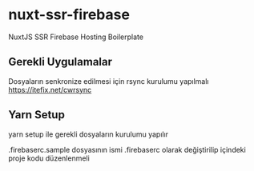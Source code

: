 # nuxt-ssr-firebase
NuxtJS SSR Firebase Hosting Boilerplate

## Gerekli Uygulamalar
Dosyaların senkronize edilmesi için rsync kurulumu yapılmalı https://itefix.net/cwrsync
## Yarn Setup

yarn setup ile gerekli dosyaların kurulumu yapılır

.firebaserc.sample dosyasının ismi .firebaserc olarak değiştirilip içindeki proje kodu 
düzenlenmeli